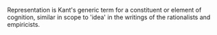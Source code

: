 Representation is Kant's generic term for a constituent or element of cognition, similar in scope to 'idea' in the writings of the rationalists and empiricists.